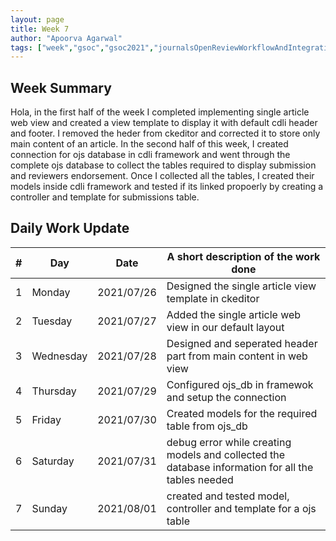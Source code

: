 ```yaml
---
layout: page
title: Week 7
author: "Apoorva Agarwal"
tags: ["week","gsoc","gsoc2021","journalsOpenReviewWorkflowAndIntegration","week#7","eval#2"]
---
```


## Week Summary

Hola, in the first half of the week I completed implementing single article web view and created a view template to display it with default cdli header and footer. I removed the heder from ckeditor and corrected it to store only main content of an article. In the second half of this week, I created connection for ojs database in cdli framework and went through the complete ojs database to collect the tables required to display submission and reviewers endorsement. Once I collected all the tables, I created their models inside cdli framework and tested if its linked propoerly by creating a controller and template for submissions table.  

## Daily Work Update

|\#|Day|Date|A short description of the work done|  
|---	|---	|---	|---	|  
|1   	| Monday 	|   2021/07/26	| Designed the single article view template in ckeditor | 
|2   	| Tuesday  	|   2021/07/27	| Added the single article web view in our default layout |  
|3   	| Wednesday |   2021/07/28	| Designed and seperated header part from main content in web view | 
|4   	| Thursday  |   2021/07/29	| Configured ojs_db in framewok and setup the connection |  
|5   	| Friday  	|   2021/07/30	| Created models for the required table from ojs_db |  
|6   	| Saturday  |   2021/07/31	| debug error while creating models and collected the database information for all the tables needed |  
|7   	| Sunday  	|   2021/08/01	| created and tested model, controller and template for a ojs table |  
